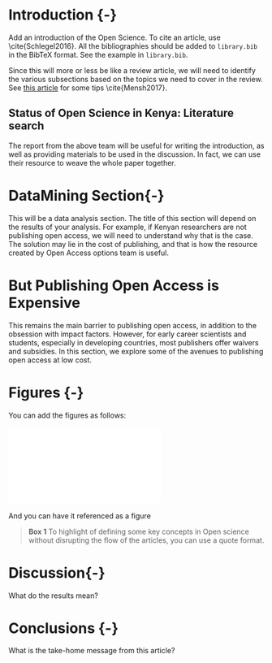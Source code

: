 # Introduction {-}

Add an introduction of the Open Science. To cite an article, use \cite{Schlegel2016}. All the bibliographies should be added to `library.bib` in the BibTeX format. See the example in `library.bib`. 

Since this will more or less be like a review article, we will need to identify the various subsections based on the topics we need to cover in the review. See [this article](http://journals.plos.org/ploscompbiol/article?id=10.1371/journal.pcbi.1005619) for some tips \cite{Mensh2017}.


## Status of Open Science in Kenya: Literature search

The report from the above team will be useful for writing the introduction, as well as providing materials to be used in the discussion. In fact, we can use their resource to weave the whole paper together.
# DataMining Section{-}

This will be a data analysis section. The title of this section will depend on the results of your analysis. For example, if Kenyan researchers are not publishing open access, we will need to understand why that is the case. The solution may lie in the cost of publishing, and that is how the resource created by Open Access options team is useful. 


# But Publishing Open Access is Expensive

This remains the main barrier to publishing open access, in addition to the obsession with impact factors. However, for early career scientists and students, especially in developing countries, most publishers offer waivers and subsidies. In this section, we explore some of the avenues to publishing open access at low cost. 



# Figures {-}

You can add the figures as follows: 

![Figure 1](./figure01.pdf)

And you can have it referenced as a figure


> **Box 1** To highlight of defining some key concepts in Open science without 
> disrupting the flow of the articles, you can use a quote format. 

# Discussion{-}

What do the results mean?

# Conclusions {-}
What is the take-home message from this article?